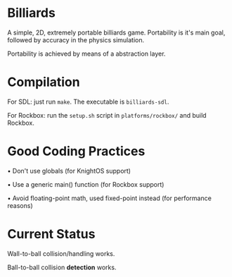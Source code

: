 Billiards
=========

A simple, 2D, extremely portable billiards game. Portability is it's main goal, followed by accuracy in the physics simulation.

Portability is achieved by means of a abstraction layer.

Compilation
===========

For SDL: just run `make`. The executable is `billiards-sdl`.

For Rockbox: run the `setup.sh` script in `platforms/rockbox/` and build Rockbox.

Good Coding Practices
=====================

&bull; Don't use globals (for KnightOS support)

&bull; Use a generic main() function (for Rockbox support)

&bull; Avoid floating-point math, used fixed-point instead (for performance reasons)

Current Status
==============

Wall-to-ball collision/handling works.

Ball-to-ball collision <b>detection</b> works.
